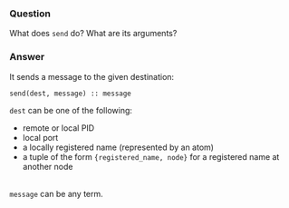 ### Question
What does `send` do? What are its arguments?


### Answer
It sends a message to the given destination:

    send(dest, message) :: message

`dest` can be one of the following:

-   remote or local PID
-   local port
-   a locally registered name (represented by an atom)
-   a tuple of the form `{registered_name, node}` for a registered name
    at another node

\
`message` can be any term.


